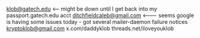 klob@gatech.edu <-- might be down until I get back into my passport.gatech.edu acct
ditchfieldcaleb@gmail.com <--- seems google is having some issues today - got several mailer-daemon failure notices
kryptoklob@gmail.com
x.com/daddyklob
threads.net/iloveyouklob